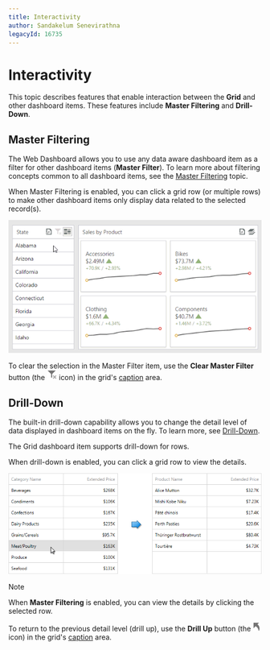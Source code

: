 ```yaml
---
title: Interactivity
author: Sandakelum Senevirathna
legacyId: 16735
---
```

# Interactivity
This topic describes features that enable interaction between the **Grid** and other dashboard items. These features include **Master Filtering** and **Drill-Down**.

## Master Filtering
The Web Dashboard allows you to use any data aware dashboard item as a filter for other dashboard items (**Master Filter**). To learn more about filtering concepts common to all dashboard items, see the [Master Filtering](../../data-presentation/master-filtering.md) topic.

When Master Filtering is enabled, you can click a grid row (or multiple rows) to make other dashboard items only display data related to the selected record(s).

![WebViewer_MasterFiltering](../../../../images/img22459.gif)

To clear the selection in the Master Filter item, use the **Clear Master Filter** button (the ![WebViewer_ClearMasterFilterIcon](../../../../images/img22461.png) icon) in the grid's [caption](../../data-presentation/dashboard-layout.md) area.

## Drill-Down
The built-in drill-down capability allows you to change the detail level of data displayed in dashboard items on the fly. To learn more, see [Drill-Down](../../data-presentation/drill-down.md).

The Grid dashboard item supports drill-down for rows.

When drill-down is enabled, you can click a grid row to view the details.

![Grid_DrillDown_Web](../../../../images/img22481.png)

> [!NOTE]
> When **Master Filtering** is enabled, you can view the details by clicking the selected row.

To return to the previous detail level (drill up), use the **Drill Up** button (the ![WebViewer_DrillUpIcon](../../../../images/img22464.png) icon) in the grid's [caption](../../data-presentation/dashboard-layout.md) area.